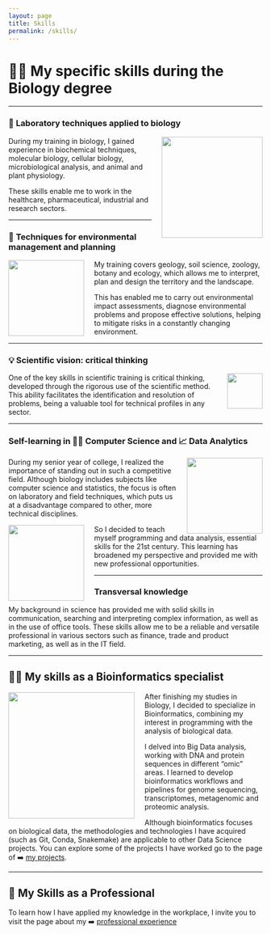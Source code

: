 ```yaml
---
layout: page
title: Skills
permalink: /skills/
---
```



# 👨‍🔬 My specific skills during the Biology degree

<p>

</p>

---

<p>

</p>

### 🥼 <strong>Laboratory techniques applied to biology</strong>

<div style="float: right; margin-left: 20px;">
  <img src="https://plus.unsplash.com/premium_photo-1661306499492-297866c7f2a0?w=500&auto=format&fit=crop&q=60&ixlib=rb-4.0.3&ixid=M3wxMjA3fDB8MHxzZWFyY2h8MXx8YmlvbG9neSUyMGxhYnxlbnwwfHwwfHx8MA%3D%3D" width="200px">
</div>

During my training in biology, I gained experience in biochemical techniques, molecular biology, cellular biology, microbiological analysis, and animal and plant physiology. 

These skills enable me to work in the healthcare, pharmaceutical, industrial and research sectors.

<p>

</p>

---

<p>

</p>

### 🥾 <strong>Techniques for environmental management and planning</strong>

<div style="float: left; margin-right: 20px;">
  <img src="https://img.freepik.com/vector-gratis/salva-concepto-planeta-personas-que-cuidan-tierra_23-2148522570.jpg?size=338&ext=jpg&ga=GA1.1.2008272138.1727568000&semt=ais_hybrid"
 width="150px">
</div>

My training covers geology, soil science, zoology, botany and ecology, which allows me to interpret, plan and design the territory and the landscape.

This has enabled me to carry out environmental impact assessments, diagnose environmental problems and propose effective solutions, helping to mitigate risks in a constantly changing environment.

<p>

</p>

---

<p>

</p>

### 💡 <strong>Scientific vision: critical thinking</strong> 

<div style="float: right; margin-left: 20px;">
  <img src="https://cdn-icons-png.flaticon.com/512/2755/2755549.png"
 width="70px">
</div>

One of the key skills in scientific training is critical thinking, developed through the rigorous use of the scientific method. This ability facilitates the identification and resolution of problems, being a valuable tool for technical profiles in any sector.

<p>

</p>

---

<p>

</p>

### <strong>Self-learning in 👨‍💻 Computer Science and 📈 Data Analytics</strong> 

<div style="float: right; margin-left: 20px;">
  <img src="https://cromospharma.com/wp-content/uploads/2022/09/Web-Biostatistics.jpg"
 width="150px">
</div>

During my senior year of college, I realized the importance of standing out in such a competitive field. Although biology includes subjects like computer science and statistics, the focus is often on laboratory and field techniques, which puts us at a disadvantage compared to other, more technical disciplines.

<div style="float: left; margin-right: 20px;">
  <img src="https://miro.medium.com/v2/resize:fit:1008/1*pgHLTpv2-qNpPgNe7iuofQ.png
"
 width="150px">
</div>

So I decided to teach myself programming and data analysis, essential skills for the 21st century. This learning has broadened my perspective and provided me with new professional opportunities.

<p>

</p>

---

<p>

</p>

### <strong>Transversal knowledge</strong>

My background in science has provided me with solid skills in communication, searching and interpreting complex information, as well as in the use of office tools. These skills allow me to be a reliable and versatile professional in various sectors such as finance, trade and product marketing, as well as in the IT field.



---

<p>

</p>

## 👨‍💻 <strong>My skills as a Bioinformatics specialist</strong> 

<div style="float: left; margin-right: 20px;">
  <img src="https://summercamps.dnalc.org/images/biocoding.jpg"
 width="250px">
</div>

After finishing my studies in Biology, I decided to specialize in Bioinformatics, combining my interest in programming with the analysis of biological data.

I delved into Big Data analysis, working with DNA and protein sequences in different “omic” areas. I learned to develop bioinformatics workflows and pipelines for genome sequencing, transcriptomes, metagenomic and proteomic analysis.

Although bioinformatics focuses on biological data, the methodologies and technologies I have acquired (such as Git, Conda, Snakemake) are applicable to other Data Science projects. You can explore some of the projects I have worked go to the page of ➡️ [my projects](https://juancarlosbio.github.io/juancarlos_portfolio_esp//proyectos/).

<p>

</p>

---

<p>

</p>

## 💼 <strong>My Skills as a Professional</strong> 

To learn how I have applied my knowledge in the workplace, I invite you to visit the page about my ➡️ [professional experience](https://juancarlosbio.github.io/juancarlos_portfolio_esp//experiencia/) 

